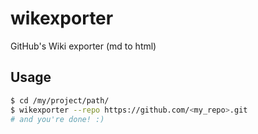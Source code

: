 # wikexporter

GitHub's Wiki exporter (md to html)
  
  
## Usage

```bash
$ cd /my/project/path/
$ wikexporter --repo https://github.com/<my_repo>.git
# and you're done! :)
```
